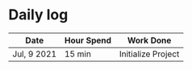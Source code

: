 # Daily log

| Date        | Hour Spend | Work Done          |
| ----------- | ---------- | ------------------ |
| Jul, 9 2021 | 15 min     | Initialize Project |
